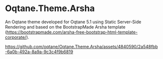 # Oqtane.Theme.Arsha

An Oqtane theme developed for Oqtane 5.1 using Static Server-Side Rendering and based on the BootstrapMade Arsha template (https://bootstrapmade.com/arsha-free-bootstrap-html-template-corporate/).

https://github.com/oqtane/Oqtane.Theme.Arsha/assets/4840590/2a548fbb-6a0b-492a-8a9a-9c3c4f9b6819

